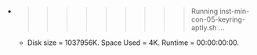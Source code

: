* >>>>>>>>> Running inst-min-con-05-keyring-aptly.sh ...
  * Disk size = 1037956K. Space Used = 4K. Runtime = 00:00:00:00.
